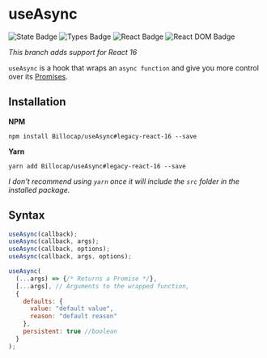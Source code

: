 # useAsync
![State Badge](https://shields.io/badge/-experimental-orange)
![Types Badge](https://shields.io/badge/types-TypeScript-blue)
![React Badge](https://shields.io/github/package-json/dependency-version/Billocap/useAsync/react/legacy-react-16)
![React DOM Badge](https://shields.io/github/package-json/dependency-version/Billocap/useAsync/react-dom/legacy-react-16)

*This branch adds support for React 16*

`useAsync` is a hook that wraps an `async function` and give you more control over its [Promises](https://developer.mozilla.org/en-US/docs/Web/JavaScript/Reference/Global_Objects/Promise).

## Installation
**NPM**
```
npm install Billocap/useAsync#legacy-react-16 --save
```
**Yarn**
```
yarn add Billocap/useAsync#legacy-react-16 --save
```
_I don't recommend using `yarn` once it will include the `src` folder in the installed package._

## Syntax
```js
useAsync(callback);
useAsync(callback, args);
useAsync(callback, options);
useAsync(callback, args, options);

useAsync(
  (...args) => {/* Returns a Promise */},
  [...args], // Arguments to the wrapped function,
  {
    defaults: {
      value: "default value",
      reason: "default reason"
    },
    persistent: true //boolean
  }
);
```
